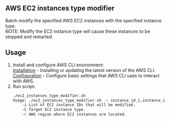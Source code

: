 ## AWS EC2 instances type modifier
Batch modify the specified AWS EC2 instances with the specified instance type.<br />
NOTE: Modify the EC2 instance type will cause these instances to be stopped and restarted.

## Usage
1. Install and configure AWS CLI environment:<br />
   [Installation] - Installing or updating the latest version of the AWS CLI.<br />
   [Configuration] - Configure basic settings that AWS CLI uses to interact with AWS.
2. Run script:
    ```sh
    ./ec2_instances_type_modifier.sh
    Usage: ./ec2_instances_type_modifier.sh -i instance_id_1,instance_id_2,... -t m5.xlarge -r ap-northeast-2
        -i List of EC2 instance IDs that will be modified.
        -t Target EC2 instance type.
        -r AWS region where EC2 instances are located.
    ```

[Installation]: <https://docs.aws.amazon.com/cli/latest/userguide/getting-started-install.html>
[Configuration]: <https://docs.aws.amazon.com/cli/latest/userguide/cli-configure-quickstart.html>
